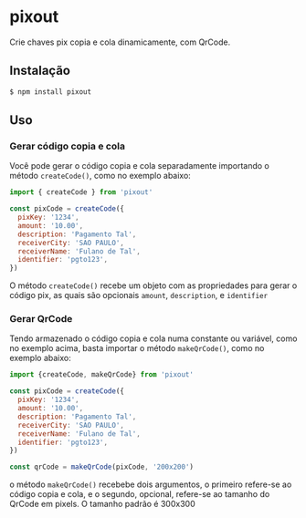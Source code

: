 # pixout
Crie chaves pix copia e cola dinamicamente, com QrCode.

## Instalação
```bash
$ npm install pixout
```

## Uso

### Gerar código copia e cola
Você pode gerar o código copia e cola separadamente importando o método ``createCode()``, como no exemplo abaixo:

```js
import { createCode } from 'pixout'

const pixCode = createCode({
  pixKey: '1234',
  amount: '10.00',
  description: 'Pagamento Tal',
  receiverCity: 'SAO PAULO',
  receiverName: 'Fulano de Tal',
  identifier: 'pgto123',
})
```
O método ``createCode()`` recebe um objeto com as propriedades para gerar o código pix, as quais são opcionais ``amount``, ``description``, e ``identifier``

### Gerar QrCode
Tendo armazenado o código copia e cola numa constante ou variável, como no exemplo acima, basta importar o método ``makeQrCode()``, como no exemplo abaixo:

```js
import {createCode, makeQrCode} from 'pixout'

const pixCode = createCode({
  pixKey: '1234',
  amount: '10.00',
  description: 'Pagamento Tal',
  receiverCity: 'SAO PAULO',
  receiverName: 'Fulano de Tal',
  identifier: 'pgto123',
})

const qrCode = makeQrCode(pixCode, '200x200')

```
o método ``makeQrCode()`` recebebe dois argumentos, o primeiro refere-se ao código copia e cola, e o segundo, opcional, refere-se ao tamanho do QrCode em pixels. O tamanho padrão é 300x300


